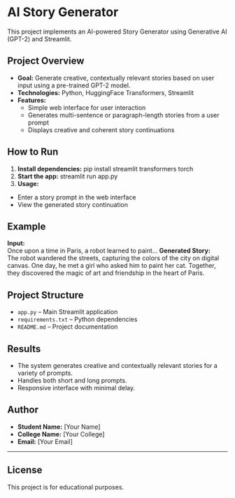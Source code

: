 # AI Story Generator

This project implements an AI-powered Story Generator using Generative AI (GPT-2) and Streamlit.

## Project Overview

- **Goal:** Generate creative, contextually relevant stories based on user input using a pre-trained GPT-2 model.
- **Technologies:** Python, HuggingFace Transformers, Streamlit
- **Features:**  
  - Simple web interface for user interaction  
  - Generates multi-sentence or paragraph-length stories from a user prompt  
  - Displays creative and coherent story continuations

## How to Run

1. **Install dependencies:**
pip install streamlit transformers torch
2. **Start the app:**
streamlit run app.py
3. **Usage:**  
- Enter a story prompt in the web interface  
- View the generated story continuation

## Example

**Input:**  
Once upon a time in Paris, a robot learned to paint...
**Generated Story:**  
The robot wandered the streets, capturing the colors of the city on digital canvas. One day, he met a girl who asked him to paint her cat. Together, they discovered the magic of art and friendship in the heart of Paris.

## Project Structure

- `app.py` – Main Streamlit application
- `requirements.txt` – Python dependencies
- `README.md` – Project documentation

## Results

- The system generates creative and contextually relevant stories for a variety of prompts.
- Handles both short and long prompts.
- Responsive interface with minimal delay.

## Author

- **Student Name:** [Your Name]
- **College Name:** [Your College]
- **Email:** [Your Email]

---

## License

This project is for educational purposes.
